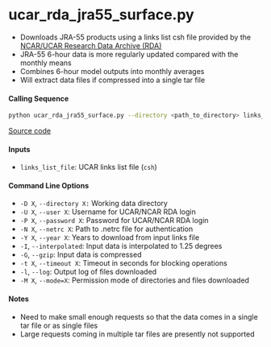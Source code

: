 ucar_rda_jra55_surface.py
=========================

- Downloads JRA-55 products using a links list csh file provided by the [NCAR/UCAR Research Data Archive (RDA)](https://rda.ucar.edu/)
- JRA-55 6-hour data is more regularly updated compared with the monthly means
- Combines 6-hour model outputs into monthly averages
- Will extract data files if compressed into a single tar file

#### Calling Sequence
```bash
python ucar_rda_jra55_surface.py --directory <path_to_directory> links_list_file
```
[Source code](https://github.com/tsutterley/model-harmonics/blob/main/reanalysis/ucar_rda_jra55_surface.py)

#### Inputs
- `links_list_file`: UCAR links list file (`csh`)

#### Command Line Options
- `-D X`, `--directory X:` Working data directory
- `-U X`, `--user X`: Username for UCAR/NCAR RDA login
- `-P X`, `--password X`: Password for UCAR/NCAR RDA login
- `-N X`, `--netrc X`: Path to .netrc file for authentication
- `-Y X`, `--year X`: Years to download from input links file
- `-I`, `--interpolated`: Input data is interpolated to 1.25 degrees
- `-G`, `--gzip`: Input data is compressed
- `-t X`, `--timeout X`: Timeout in seconds for blocking operations
- `-l`, `--log`: Output log of files downloaded
- `-M X`, `--mode=X`: Permission mode of directories and files downloaded

#### Notes
- Need to make small enough requests so that the data comes in a single tar file or as single files
- Large requests coming in multiple tar files are presently not supported
